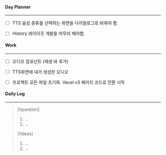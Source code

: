 
#### Day Planner
---
- [ ] TTS 음성 종류를 선택하는 화면을 다이얼로그로 바꿔야 함.
- [ ] History 레이아웃 개발을 마무리 해야함.


#### Work
---
- [ ] 오디오 컴포넌트 (재생 바 추가)
- [ ] TTS화면에 내가 생성한 오디오 
- [ ] 프로젝트 모든 파일 초기화. Vecel v3 페이지 코드로 전환 시작 


#### Daily Log
---
> [!question]
> 1. ...
> 2. ...

> [!Ideas]
> 1. ...
> 2. ...



